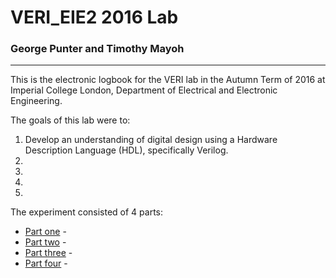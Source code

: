 # VERI_EIE2 2016 Lab

### George Punter and Timothy Mayoh
-----------------------------------
This is the electronic logbook for the VERI lab in the Autumn Term of 2016 at Imperial College London, Department of Electrical and Electronic Engineering.

The goals of this lab were to:

1. Develop an understanding of digital design using a Hardware Description Language (HDL), specifically Verilog.
2. 
3.
4.
5.

The experiment consisted of 4 parts:
- [Part one](/part_1) - 
- [Part two](/part_2) -
- [Part three](/part_3) -
- [Part four](/part_4) -
